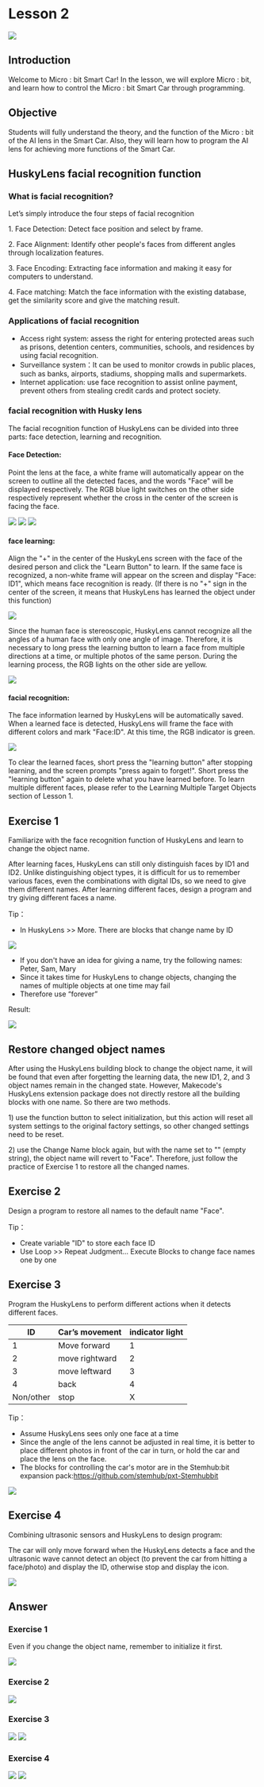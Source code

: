 # Lesson 2
![](pic/2/2_1.png)

## Introduction
<P>
Welcome to Micro : bit Smart Car! In the lesson, we will explore Micro : bit, and learn how to control the Micro : bit Smart Car through programming.
<P>

## Objective
<P>
Students will fully understand the theory, and the function of the Micro : bit of the AI lens in the Smart Car. Also, they will learn how to program the AI lens for achieving more functions of the Smart Car.
<P>

## HuskyLens facial recognition function
### What is facial recognition?
<P>
Let’s simply introduce the four steps of facial recognition
<P>
<P>
1.	Face Detection: Detect face position and select by frame.
<P>
<P>
2.	Face Alignment: Identify other people's faces from different angles through localization features.
<P>
<P>
3.	Face Encoding: Extracting face information and making it easy for computers to understand.
<P>
<P>
4.	Face matching: Match the face information with the existing database, get the similarity score and give the matching result.
<P>

### Applications of facial recognition

+ Access right system: assess the right for entering protected areas such as prisons, detention centers, communities, schools, and residences by using facial recognition.
+ Surveillance system：It can be used to monitor crowds in public places, such as banks, airports, stadiums, shopping malls and supermarkets.
+ Internet application: use face recognition to assist online payment, prevent others from stealing credit cards and protect society.
 
### facial recognition with Husky lens
<P>
The facial recognition function of HuskyLens can be divided into three parts: face detection, learning and recognition.
<P>

#### Face Detection:
<P>
Point the lens at the face, a white frame will automatically appear on the screen to outline all the detected faces, and the words "Face" will be displayed respectively. The RGB blue light switches on the other side respectively represent whether the cross in the center of the screen is facing the face.
<P>

![](pic/2/2_2.png)
![](pic/2/2_3.png)
![](pic/2/2_4.png)

#### face learning:
<P>
Align the "+" in the center of the HuskyLens screen with the face of the desired person and click the "Learn Button" to learn. If the same face is recognized, a non-white frame will appear on the screen and display "Face: ID1", which means face recognition is ready. (If there is no "+" sign in the center of the screen, it means that HuskyLens has learned the object under this function) 
<P>

![](pic/2/2_5.png)
<P>
Since the human face is stereoscopic, HuskyLens cannot recognize all the angles of a human face with only one angle of image. Therefore, it is necessary to long press the learning button to learn a face from multiple directions at a time, or multiple photos of the same person. During the learning process, the RGB lights on the other side are yellow. 
<P>

![](pic/2/2_6.png)

#### facial recognition:
<P>
The face information learned by HuskyLens will be automatically saved. When a learned face is detected, HuskyLens will frame the face with different colors and mark "Face:ID". At this time, the RGB indicator is green. 
<P>

![](pic/2/2_7.png)
<P>
To clear the learned faces, short press the "learning button" after stopping learning, and the screen prompts "press again to forget!". Short press the "learning button" again to delete what you have learned before. To learn multiple different faces, please refer to the Learning Multiple Target Objects section of Lesson 1.
<P>

## Exercise 1
<P>
Familiarize with the face recognition function of HuskyLens and learn to change the object name.
<P>
<P>
After learning faces, HuskyLens can still only distinguish faces by ID1 and ID2. Unlike distinguishing object types, it is difficult for us to remember various faces, even the combinations with digital IDs, so we need to give them different names. After learning different faces, design a program and try giving different faces a name.
<P>
<P>
Tip：
<P>

+ In HuskyLens >> More. There are blocks that change name by ID

![](pic/2/2_8.png)

+ If you don't have an idea for giving a name, try the following names: Peter, Sam, Mary
+ Since it takes time for HuskyLens to change objects, changing the names of multiple objects at one time may fail
+ Therefore use “forever”

<P>
Result:
<P>

![](pic/2/2_9.jpg)

## Restore changed object names
<P>
After using the HuskyLens building block to change the object name, it will be found that even after forgetting the learning data, the new ID1, 2, and 3 object names remain in the changed state. However, Makecode's HuskyLens extension package does not directly restore all the building blocks with one name. So there are two methods.
<P>
<P>
1) use the function button to select initialization, but this action will reset all system settings to the original factory settings, so other changed settings need to be reset.
<P>
<P>
2) use the Change Name block again, but with the name set to "" (empty string), the object name will revert to "Face". Therefore, just follow the practice of Exercise 1 to restore all the changed names.
<P>

## Exercise 2
<P>
Design a program to restore all names to the default name "Face".
<P>
<P>
Tip：
<P>

+ Create variable "ID" to store each face ID 
+ Use Loop >> Repeat Judgment... Execute Blocks to change face names one by one

## Exercise 3
<P>
Program the HuskyLens to perform different actions when it detects different faces.
<P>

ID|Car’s movement|indicator light
---|---|---
1|Move forward|1
2|move rightward|2
3|move leftward|3
4|back|4
Non/other|stop|X

<P>
Tip：
<P>

+ Assume HuskyLens sees only one face at a time
+ Since the angle of the lens cannot be adjusted in real time, it is better to place different photos in front of the car in turn, or hold the car and place the lens on the face.
+ The blocks for controlling the car's motor are in the Stemhub:bit expansion pack:<a href="https://github.com/stemhub/pxt-Stemhubbit">https://github.com/stemhub/pxt-Stemhubbit</a>

![](pic/2/2_12.png)

## Exercise 4
<P>
Combining ultrasonic sensors and HuskyLens to design program:
<P>
<P>
The car will only move forward when the HuskyLens detects a face and the ultrasonic wave cannot detect an object (to prevent the car from hitting a face/photo) and display the ID, otherwise stop and display the icon.
<P>

![](pic/2/2_13.png)

## Answer
### Exercise 1
<P>
Even if you change the object name, remember to initialize it first.
<P>

![](pic/2/2_14.png)

### Exercise 2
![](pic/2/2_15.png)

### Exercise 3
![](pic/2/2_16.png)
![](pic/2/2_17.png)

### Exercise 4
![](pic/2/2_18.png)
![](pic/2/2_19.png)
